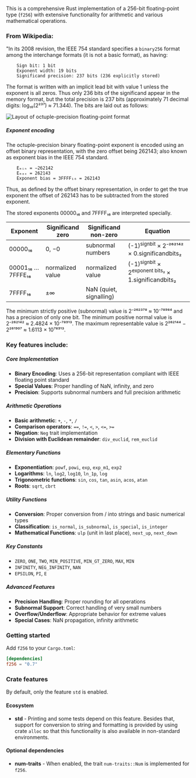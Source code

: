 This is a comprehensive Rust implementation of a 256-bit floating-point type
(`f256`) with extensive functionality for arithmetic and various mathematical
operations.

### From Wikipedia:

"In its 2008 revision, the IEEE 754 standard specifies a `binary256` format
among the interchange formats (it is not a basic format), as having:

```text
    Sign bit: 1 bit
    Exponent width: 19 bits
    Significand precision: 237 bits (236 explicitly stored)
```

The format is written with an implicit lead bit with value 1 unless the
exponent is all zeros. Thus only 236 bits of the significand appear in the
memory format, but the total precision is 237 bits (approximately 71 decimal
digits: log₁₀(2²³⁷) ≈ 71.344). The bits are laid out as follows:

![Layout of octuple-precision floating-point format](https://upload.wikimedia.org/wikipedia/commons/thumb/3/30/Octuple_precision_visual_demonstration.svg/2560px-Octuple_precision_visual_demonstration.svg.png)

##### Exponent encoding

The octuple-precision binary floating-point exponent is encoded using an
offset binary representation, with the zero offset being 262143; also known as
exponent bias in the IEEE 754 standard.

```text
    Eₘᵢₙ = −262142
    Eₘₐₓ = 262143
    Exponent bias = 3FFFF₁₆ = 262143
```

Thus, as defined by the offset binary representation, in order to get the true
exponent the offset of 262143 has to be subtracted from the stored exponent.

The stored exponents 00000₁₆ and 7FFFF₁₆ are interpreted specially.

| Exponent          | Significand zero | Significand non-zero    | Equation                                                                 |
|-------------------|------------------|-------------------------|--------------------------------------------------------------------------|
| 00000₁₆           | 0, −0            | subnormal numbers       | (-1)<sup>signbit</sup> × 2⁻²⁶²¹⁴² × 0.significandbits₂                   |
| 00001₁₆ … 7FFFE₁₆ | normalized value | normalized value        | (-1)<sup>signbit</sup> × 2<sup>exponent bits₂</sup> × 1.significandbits₂ |
| 7FFFF₁₆           | ±∞               | NaN (quiet, signalling) |

The minimum strictly positive (subnormal) value is 2⁻²⁶²³⁷⁸ ≈ 10⁻⁷⁸⁹⁸⁴ and has
a precision of only one bit. The minimum positive normal value is 2⁻²⁶²¹⁴² ≈
2.4824 × 10⁻⁷⁸⁹¹³. The maximum representable value is 2²⁶²¹⁴⁴ − 2²⁶¹⁹⁰⁷ ≈
1.6113 × 10⁷⁸⁹¹³.

### Key features include:

##### Core Implementation

- **Binary Encoding**: Uses a 256-bit representation compliant with IEEE
  floating point standard
- **Special Values**: Proper handling of NaN, infinity, and zero
- **Precision**: Supports subnormal numbers and full precision arithmetic

##### Arithmetic Operations

- **Basic arithmetic**: `+`, `-`, `*`, `/`
- **Comparison operators**: `==`, `!=`, `<`, `>`, `<=`, `>=`
- **Negation**: `Neg` trait implementation
- **Division with Euclidean remainder**: `div_euclid`, `rem_euclid`

##### Elementary Functions

- **Exponentiation**: `powf`, `powi`, `exp`, `exp_m1`, `exp2`
- **Logarithms**: `ln`, `log2`, `log10`, `ln_1p`, `log`
- **Trigonometric functions**: `sin`, `cos`, `tan`, `asin`, `acos`, `atan`
- **Roots**: `sqrt`, `cbrt`

##### Utility Functions

- **Conversion**: Proper conversion from / into strings and basic numerical
  types
- **Classification**: `is_normal`, `is_subnormal`, `is_special`, `is_integer`
- **Mathematical Functions**: `ulp` (unit in last place), `next_up`, `next_down`

##### Key Constants

- `ZERO`, `ONE`, `TWO`, `MIN_POSITIVE`, `MIN_GT_ZERO`, `MAX`, `MIN`
- `INFINITY`, `NEG_INFINITY`, `NAN`
- `EPSILON`, `PI`, `E`

##### Advanced Features

- **Precision Handling**: Proper rounding for all operations
- **Subnormal Support**: Correct handling of very small numbers
- **Overflow/Underflow**: Appropriate behavior for extreme values
- **Special Cases**: NaN propagation, infinity arithmetic

### Getting started

Add `f256` to your `Cargo.toml`:

```toml
[dependencies]
f256 = "0.7"
```

### Crate features

By default, only the feature `std` is enabled.

#### Ecosystem

* **std** - Printing and some tests depend on this feature. Besides that, support
  for conversion to string and formatting is provided by using crate `alloc` so
  that this functionality is also available in non-standard environments.

#### Optional dependencies

* **num-traits** - When enabled, the trait `num-traits::Num` is implemented
  for `f256`.
